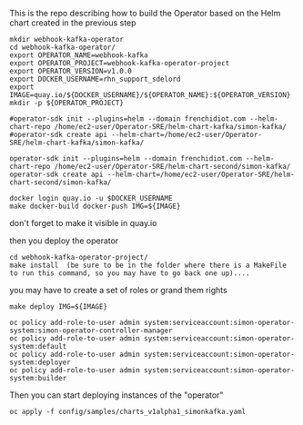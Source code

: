 This is the repo describing how to build the Operator based on the Helm chart created in the previous step
```
mkdir webhook-kafka-operator
cd webhook-kafka-operator/
export OPERATOR_NAME=webhook-kafka
export OPERATOR_PROJECT=webhook-kafka-operator-project
export OPERATOR_VERSION=v1.0.0
export DOCKER_USERNAME=rhn_support_sdelord
export IMAGE=quay.io/${DOCKER_USERNAME}/${OPERATOR_NAME}:${OPERATOR_VERSION}
mkdir -p ${OPERATOR_PROJECT}

#operator-sdk init --plugins=helm --domain frenchidiot.com --helm-chart-repo /home/ec2-user/Operator-SRE/helm-chart-kafka/simon-kafka/
#operator-sdk create api --helm-chart=/home/ec2-user/Operator-SRE/helm-chart-kafka/simon-kafka/

operator-sdk init --plugins=helm --domain frenchidiot.com --helm-chart-repo /home/ec2-user/Operator-SRE/helm-chart-second/simon-kafka/
operator-sdk create api --helm-chart=/home/ec2-user/Operator-SRE/helm-chart-second/simon-kafka/

docker login quay.io -u $DOCKER_USERNAME
make docker-build docker-push IMG=${IMAGE}
```
don't forget to make it visible in quay.io

then you deploy the operator
```
cd webhook-kafka-operator-project/
make install  (be sure to be in the folder where there is a MakeFile to run this command, so you may have to go back one up)....
```
you may have to create a set of roles or grand them rights
```
make deploy IMG=${IMAGE}

oc policy add-role-to-user admin system:serviceaccount:simon-operator-system:simon-operator-controller-manager
oc policy add-role-to-user admin system:serviceaccount:simon-operator-system:default
oc policy add-role-to-user admin system:serviceaccount:simon-operator-system:deployer
oc policy add-role-to-user admin system:serviceaccount:simon-operator-system:builder

```
Then you can start deploying instances of the "operator"
```
oc apply -f config/samples/charts_v1alpha1_simonkafka.yaml
```

